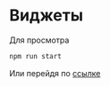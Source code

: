 # Виджеты

Для просмотра

```bash
npm run start
```

Или перейдя по [ссылке](https://660d0a5cbb7e39a288e0bb76--effervescent-praline-093a6b.netlify.app/)
